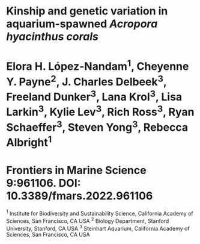 # Kinship and genetic variation in aquarium-spawned <em>Acropora hyacinthus corals</em> 
# Elora H. López-Nandam<sup>1</sup>, Cheyenne Y. Payne<sup>2</sup>, J. Charles Delbeek<sup>3</sup>, Freeland Dunker<sup>3</sup>, Lana Krol<sup>3</sup>, Lisa Larkin<sup>3</sup>, Kylie Lev<sup>3</sup>, Rich Ross<sup>3</sup>, Ryan Schaeffer<sup>3</sup>, Steven Yong<sup>3</sup>, Rebecca Albright<sup>1</sup>
# Frontiers in Marine Science 9:961106. DOI: 10.3389/fmars.2022.961106

<sup>1</sup> Institute for Biodiversity and Sustainability Science, California Academy of Sciences, San Francisco, CA USA
<sup>2</sup> Biology Department, Stanford University, Stanford, CA USA
<sup>3</sup> Steinhart Aquarium, California Academy of Sciences, San Francisco, CA USA
 
